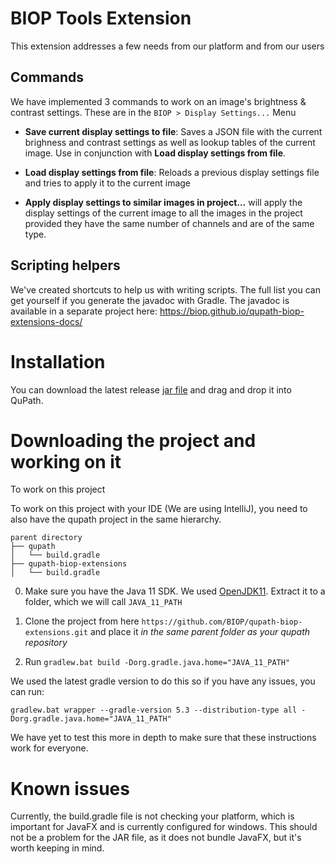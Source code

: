 # BIOP Tools Extension

This extension addresses a few needs from our platform and from our users

## Commands

We have implemented 3 commands to work on an image's brightness & contrast settings. These are in the `BIOP > Display Settings...` Menu
 
 * **Save current display settings to file**: Saves a JSON file with the current brighness and contrast settings as well as lookup tables of the current image. Use in conjunction with **Load display settings from file**.
 
 * **Load display settings from file**: Reloads a previous display settings file and tries to apply it to the current image
 
 * **Apply display settings to similar images in project...** will apply the display settings of the current image to all the images in the project provided they have the same number of channels and are of the same type.
 
 ## Scripting helpers
 
 We've created shortcuts to help us with writing scripts. The full list you can get yourself if you generate the javadoc with Gradle. The javadoc is available in a separate project here: https://biop.github.io/qupath-biop-extensions-docs/
 
 # Installation

 You can download the latest release [jar file](https://github.com/BIOP/qupath-biop-extensions/releases) and drag and drop it into QuPath.
 
 # Downloading the project and working on it
 
To work on this project

To work on this project with your IDE (We are using IntelliJ), you need to also have the qupath project in the same hierarchy.
```
parent directory
├── qupath
│   └── build.gradle
├── qupath-biop-extensions
│   └── build.gradle
```

0. Make sure you have the Java 11 SDK. We used [OpenJDK11](https://jdk.java.net/11/). Extract it to a folder, which we will call `JAVA_11_PATH`
1. Clone the project from here `https://github.com/BIOP/qupath-biop-extensions.git` and place it *in the same parent folder as your qupath repository*

2. Run `gradlew.bat build -Dorg.gradle.java.home="JAVA_11_PATH"`

We used the latest gradle version to do this so if you have any issues, you can run:

`gradlew.bat wrapper --gradle-version 5.3 --distribution-type all -Dorg.gradle.java.home="JAVA_11_PATH"`

We have yet to test this more in depth to make sure that these instructions work for everyone. 

# Known issues
Currently, the build.gradle file is not checking your platform, which is important for JavaFX and is currently configured for windows. This should not be a problem for the JAR file, as it does not bundle JavaFX, but it's worth keeping in mind. 
